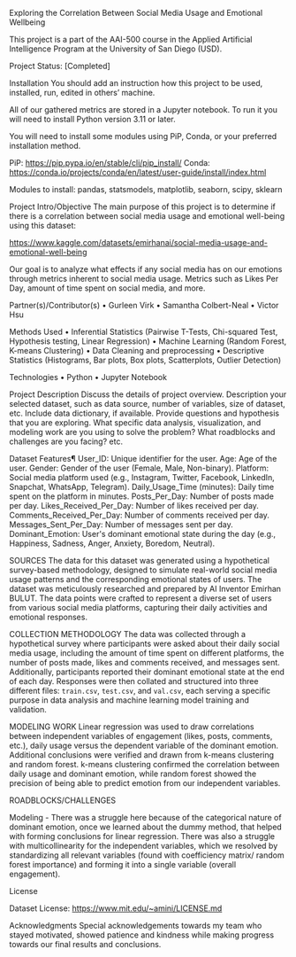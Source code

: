 Exploring the Correlation Between Social Media Usage and Emotional Wellbeing

This project is a part of the AAI-500 course in the Applied Artificial Intelligence Program at the
University of San Diego (USD).

Project Status: [Completed]

Installation
You should add an instruction how this project to be used, installed, run, edited in others’
machine.

All of our gathered metrics are stored in a Jupyter notebook. To run it you will need to install Python version 3.11 or later.

You will need to install some modules using PiP, Conda, or your preferred installation method. 

PiP: https://pip.pypa.io/en/stable/cli/pip_install/
Conda: https://conda.io/projects/conda/en/latest/user-guide/install/index.html

Modules to install: pandas, statsmodels, matplotlib, seaborn, scipy, sklearn

Project Intro/Objective
The main purpose of this project is to determine if there is a correlation between social media usage and emotional well-being using this dataset:

https://www.kaggle.com/datasets/emirhanai/social-media-usage-and-emotional-well-being

Our goal is to analyze what effects if any social media has on our emotions through metrics inherent to social media usage. Metrics such as Likes Per Day,
amount of time spent on social media, and more.

Partner(s)/Contributor(s)
• Gurleen Virk
• Samantha Colbert-Neal
• Victor Hsu

Methods Used
• Inferential Statistics (Pairwise T-Tests, Chi-squared Test, Hypothesis testing, Linear Regression)
• Machine Learning (Random Forest, K-means Clustering)
• Data Cleaning and preprocessing
• Descriptive Statistics (Histograms, Bar plots, Box plots, Scatterplots, Outlier Detection)

Technologies
• Python
• Jupyter Notebook

Project Description
Discuss the details of project overview. Description your selected dataset, such as data source,
number of variables, size of dataset, etc. Include data dictionary, if available. Provide questions
and hypothesis that you are exploring. What specific data analysis, visualization, and modeling
work are you using to solve the problem? What roadblocks and challenges are you facing? etc.

Dataset Features¶
User_ID: Unique identifier for the user.
Age: Age of the user.
Gender: Gender of the user (Female, Male, Non-binary).
Platform: Social media platform used (e.g., Instagram, Twitter, Facebook, LinkedIn, Snapchat, WhatsApp, Telegram).
Daily_Usage_Time (minutes): Daily time spent on the platform in minutes.
Posts_Per_Day: Number of posts made per day.
Likes_Received_Per_Day: Number of likes received per day.
Comments_Received_Per_Day: Number of comments received per day.
Messages_Sent_Per_Day: Number of messages sent per day.
Dominant_Emotion: User's dominant emotional state during the day (e.g., Happiness, Sadness, Anger, Anxiety, Boredom, Neutral).

SOURCES
The data for this dataset was generated using a hypothetical survey-based methodology, designed to simulate real-world social media usage patterns and the corresponding emotional states of users. The dataset was meticulously researched and prepared by AI Inventor Emirhan BULUT. The data points were crafted to represent a diverse set of users from various social media platforms, capturing their daily activities and emotional responses.

COLLECTION METHODOLOGY
The data was collected through a hypothetical survey where participants were asked about their daily social media usage, including the amount of time spent on different platforms, the number of posts made, likes and comments received, and messages sent. Additionally, participants reported their dominant emotional state at the end of each day. Responses were then collated and structured into three different files: `train.csv`, `test.csv`, and `val.csv`, each serving a specific purpose in data analysis and machine learning model training and validation.

MODELING WORK
Linear regression was used to draw correlations between independent variables of engagement (likes, posts, comments, etc.), daily usage versus the dependent variable of the dominant emotion.
Additional conclusions were verified and drawn from k-means clustering and random forest. k-means clustering confirmed the correlation between daily usage and dominant emotion, while random forest showed the precision of being able to predict emotion from our independent variables.

ROADBLOCKS/CHALLENGES

Modeling - There was a struggle here because of the categorical nature of dominant emotion, once we learned about the dummy method, that helped with forming conclusions for linear regression. There was also a struggle with multicollinearity for the independent variables, which we resolved by standardizing all relevant variables (found with coefficiency matrix/ random forest importance) and forming it into a single variable (overall engagement).

License

Dataset License: https://www.mit.edu/~amini/LICENSE.md

Acknowledgments
Special acknowledgements towards my team who stayed motivated, showed patience and kindness while making progress towards our final results and conclusions.
